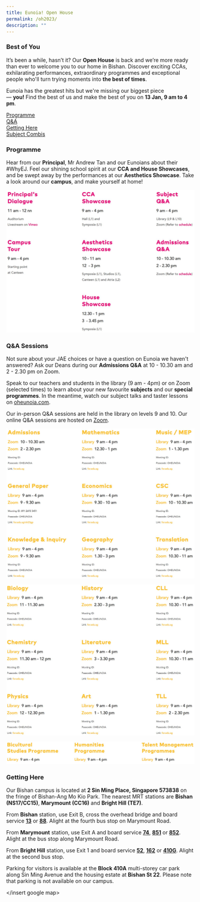 ```yaml
---
title: Eunoia! Open House
permalink: /oh2023/
description: ""
---
```

### Best of You

It’s been a while, hasn’t it? Our **Open House** is back and we’re more ready than ever to welcome you to our home in Bishan. Discover exciting CCAs, exhilarating performances, extraordinary programmes and exceptional people who'll turn trying moments into **the best of times**.

Eunoia has the greatest hits but we're missing our biggest piece — **you!** Find the best of us and make the best of you on **13 Jan, 9 am to 4 pm**.

[Programme](#Programme) <br>
[Q&A](#Q&A) <br>
[Getting Here](#Gettinghere) <br>
[Subject Combis](https://staging.d2ftoa31ukircm.amplifyapp.com/curriculum/subject-combinations/)

### <a name="Programme"></a>Programme

Hear from our **Principal**, Mr Andrew Tan and our Eunoians about their #WhyEJ. Feel our shining school spirit at our **CCA and House Showcases**, and be swept away by the performances at our **Aesthetics Showcase**. Take a look around our **campus**, and make yourself at home!

<a href="[https://staging.d2ftoa31ukircm.amplifyapp.com/students/oh2023/#qa](https://staging.d2ftoa31ukircm.amplifyapp.com/students/oh2023/#qa)">  
<img src="/images/open%20house%20programme.jpg">  
</a>

### <a name="Q&A"></a>Q&A Sessions

Not sure about your JAE choices or have a question on Eunoia we haven't answered? Ask our Deans during our **Admissions Q&A** at 10 - 10.30 am and 2 - 2.30 pm on Zoom.

Speak to our teachers and students in the library (9 am - 4pm) or on Zoom (selected times) to learn about your new favourite **subjects** and our **special programmes**. In the meantime, watch our subject talks and taster lessons on [oheunoia.com](https://www.oheunoia.com/subject).

Our in-person Q&A sessions are held in the library on levels 9 and 10. Our online Q&A sessions are hosted on [Zoom](https://zoom.us/download).

![](/images/open%20house%20programme%201.jpg)

![](/images/open%20house%20programme%202.jpg)

![](/images/open%20house%20programme%203.jpg)

### <a name="Gettinghere"></a>Getting Here

Our Bishan campus is located at **2 Sin Ming Place, Singapore 573838** on the fringe of Bishan-Ang Mo Kio Park. The nearest MRT stations are **Bishan (NS17/CC15)**, **Marymount (CC16)** and **Bright Hill (TE7)**.

From **Bishan** station, use Exit B, cross the overhead bridge and board service **[13](https://www.transitlink.com.sg/eservice/eguide/service_route.php?service=13)** or **[88](https://www.transitlink.com.sg/eservice/eguide/service_route.php?service=88)**. Alight at the fourth bus stop on Marymount Road.

From **Marymount** station, use Exit A and board service **[74](https://www.transitlink.com.sg/eservice/eguide/service_route.php?service=74)**, **[851](https://www.transitlink.com.sg/eservice/eguide/service_route.php?service=851)** or **[852](https://www.transitlink.com.sg/eservice/eguide/service_route.php?service=852)**. Alight at the bus stop along Marymount Road.

From **Bright Hill** station, use Exit 1 and board service [**52**](https://www.transitlink.com.sg/eservice/eguide/service_route.php?service=52), **[162](https://www.transitlink.com.sg/eservice/eguide/service_route.php?service=162)** or [**410G**](https://www.transitlink.com.sg/eservice/eguide/service_route.php?service=410G). Alight at the second bus stop.

Parking for visitors is available at the **Block 410A** multi-storey car park along Sin Ming Avenue and the housing estate at **Bishan St 22**. Please note that parking is not available on our campus.

</insert google map>